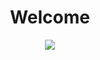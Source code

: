 <h1 align="center">
    Welcome
</h1>
<div align=center>
    <img src=https://media1.tenor.com/m/Wjbx14GAI3wAAAAd/black-clover-black-clover-opening12.gif>
<div/>